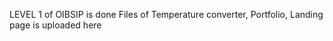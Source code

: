 LEVEL 1 of OIBSIP is done 
Files of Temperature converter, Portfolio, Landing page is uploaded here

